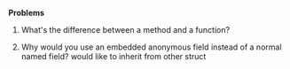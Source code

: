 **Problems**  
1. What's the difference between a method and a function?  

2. Why would you use an embedded anonymous field instead of a normal named field?
would like to inherit from other struct   


